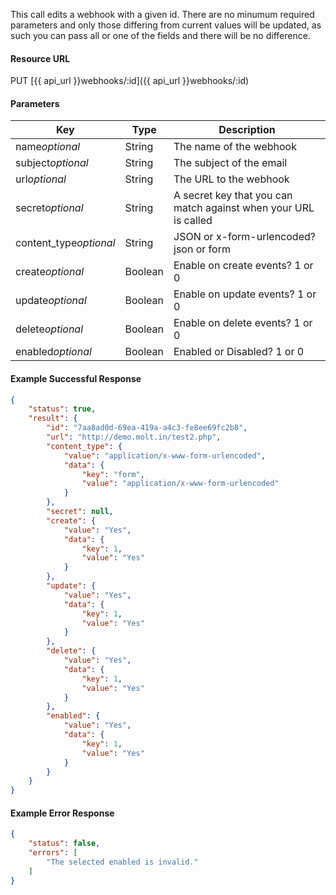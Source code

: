 This call edits a webhook with a given id. There are no minumum required parameters and only those differing from current values will be updated, as such you can pass all or one of the fields and there will be no difference.


#### Resource URL
PUT [{{ api_url }}webhooks/:id]({{ api_url }}webhooks/:id)


#### Parameters
Key | Type | Description
--- | ---- | -----------
name*optional* | String | The name of the webhook
subject*optional* | String | The subject of the email
url*optional* | String | The URL to the webhook
secret*optional* | String | A secret key that you can match against when your URL is called
content_type*optional* | String | JSON or x-form-urlencoded? json or form
create*optional* | Boolean | Enable on create events? 1 or 0 
update*optional* | Boolean | Enable on update events? 1 or 0 
delete*optional* | Boolean | Enable on delete events? 1 or 0 
enabled*optional* | Boolean | Enabled or Disabled? 1 or 0 

<!--code-->
#### Example Successful Response 
``` json
{
    "status": true,
    "result": {
        "id": "7aa8ad0d-69ea-419a-a4c3-fe8ee69fc2b8",
        "url": "http://demo.molt.in/test2.php",
        "content_type": {
            "value": "application/x-www-form-urlencoded",
            "data": {
                "key": "form",
                "value": "application/x-www-form-urlencoded"
            }
        },
        "secret": null,
        "create": {
            "value": "Yes",
            "data": {
                "key": 1,
                "value": "Yes"
            }
        },
        "update": {
            "value": "Yes",
            "data": {
                "key": 1,
                "value": "Yes"
            }
        },
        "delete": {
            "value": "Yes",
            "data": {
                "key": 1,
                "value": "Yes"
            }
        },
        "enabled": {
            "value": "Yes",
            "data": {
                "key": 1,
                "value": "Yes"
            }
        }
    }
}
```


#### Example Error Response 
``` json
{
    "status": false,
    "errors": [
        "The selected enabled is invalid."
    ]
}
```
<!--/code-->